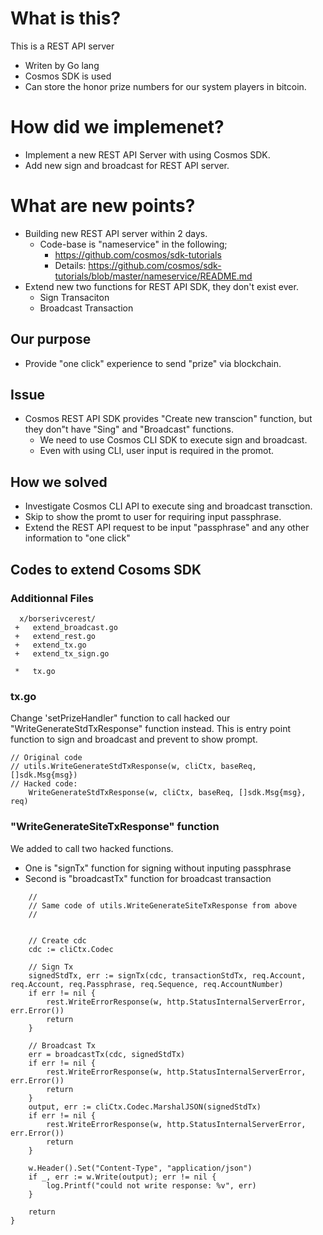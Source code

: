# What is this?
This is a REST API server
- Writen by Go lang
- Cosmos SDK is used
- Can store the honor prize numbers for our system players in bitcoin.

# How did we implemenet? 
- Implement a new REST API Server with using Cosmos SDK.
- Add new sign and broadcast for REST API server.

# What are new points?
- Building new REST API server within 2 days.
  - Code-base is "nameservice" in the following;
    - https://github.com/cosmos/sdk-tutorials
    - Details: https://github.com/cosmos/sdk-tutorials/blob/master/nameservice/README.md
-   Extend new two functions for REST API SDK, they don't exist ever.
    - Sign Transaciton
    - Broadcast Transaction 

## Our purpose
- Provide "one click" experience to send "prize" via blockchain.

## Issue
- Cosmos REST API SDK provides "Create new transcion" function, but they don"t have "Sing" and "Broadcast" functions.
  - We need to use Cosmos CLI SDK to execute sign and broadcast.
  - Even with using CLI, user input is required in the promot.

## How we solved
- Investigate Cosmos CLI API to execute sing and broadcast transction.
- Skip to show the promt to user for requiring input passphrase.
- Extend the REST API request to be input "passphrase" and any other information to "one click"
 
## Codes to extend Cosoms SDK
### Additionnal Files
```
  x/borserivcerest/
 +   extend_broadcast.go
 +   extend_rest.go
 +   extend_tx.go
 +   extend_tx_sign.go

 *   tx.go
```

### tx.go
Change 'setPrizeHandler" function to call hacked our "WriteGenerateStdTxResponse" function instead.
This is entry point function to sign and broadcast and prevent to show prompt.
```
// Original code
// utils.WriteGenerateStdTxResponse(w, cliCtx, baseReq, []sdk.Msg{msg})
// Hacked code:
	WriteGenerateStdTxResponse(w, cliCtx, baseReq, []sdk.Msg{msg}, req)   
```

### "WriteGenerateSiteTxResponse" function
We added to call two hacked functions.
- One is "signTx" function for signing without inputing passphrase
- Second is "broadcastTx" function for broadcast transaction

```
    //
    // Same code of utils.WriteGenerateSiteTxResponse from above
    //


	// Create cdc
	cdc := cliCtx.Codec

	// Sign Tx
	signedStdTx, err := signTx(cdc, transactionStdTx, req.Account, req.Account, req.Passphrase, req.Sequence, req.AccountNumber)
	if err != nil {
		rest.WriteErrorResponse(w, http.StatusInternalServerError, err.Error())
		return
	}

	// Broadcast Tx
	err = broadcastTx(cdc, signedStdTx)
	if err != nil {
		rest.WriteErrorResponse(w, http.StatusInternalServerError, err.Error())
		return
	}
	output, err := cliCtx.Codec.MarshalJSON(signedStdTx)
	if err != nil {
		rest.WriteErrorResponse(w, http.StatusInternalServerError, err.Error())
		return
	}

	w.Header().Set("Content-Type", "application/json")
	if _, err := w.Write(output); err != nil {
		log.Printf("could not write response: %v", err)
	}

	return
}

```
